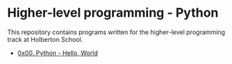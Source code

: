 # Higher-level programming - Python

This repository contains programs written for the higher-level programming
track at Holberton School.

* [0x00. Python - Hello, World](./0x00-python-hello_world)
